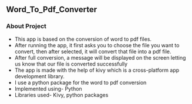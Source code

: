 ## Word_To_Pdf_Converter

### About Project

- This app is based on the conversion of word to pdf files.
- After running the app, it first asks you to choose the file you want to convert, then after selected, it will convert that file into a pdf file.
- After full conversion, a message will be displayed on the screen letting us know that our file is converted successfully
- The app is made with the help of kivy which is a cross-platform app development library.
- I use a python package for the word to pdf conversion
- Implemented using- Python
- Libraries used- Kivy, python packages
